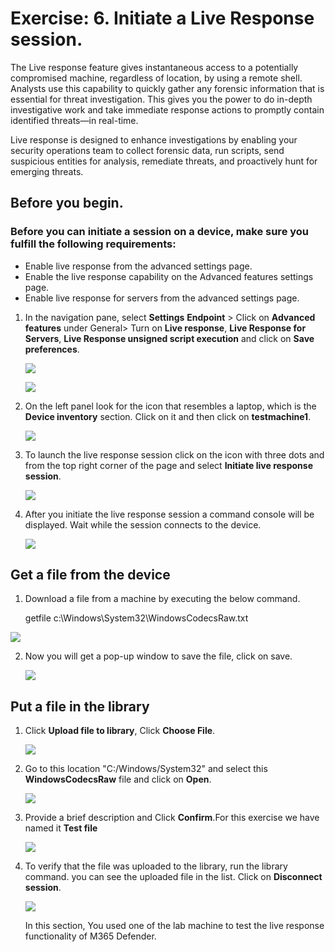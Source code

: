 # Exercise: 6. Initiate a Live Response session.


The Live response feature gives instantaneous access to a potentially compromised machine, regardless of location, by using a remote shell. Analysts use this capability to quickly gather any forensic information that is essential for threat investigation. This gives you the power to do in-depth investigative work and take immediate response actions to promptly contain identified threats—in real-time.

Live response is designed to enhance investigations by enabling your security operations team to collect forensic data, run scripts, send suspicious entities for analysis, remediate threats, and proactively hunt for emerging threats.


## Before you begin.



### Before you can initiate a session on a device, make sure you fulfill the following requirements:
   * Enable live response from the advanced settings page.
   * Enable the live response capability on the Advanced features settings page.
   * Enable live response for servers from the advanced settings page.




1. In the navigation pane, select **Settings** **Endpoint** > Click on **Advanced features** under General> Turn on **Live response**, **Live Response for Servers**, **Live Response unsigned script execution** and click on **Save preferences**.



   ![](images/enable-live-response0.png)



   ![](images/enable-live-response.png)



2. On the left panel look for the icon that resembles a laptop, which is the **Device inventory** section. Click on it and then click on **testmachine1**.





   ![](images/testmachine1.png)




3. To launch the live response session click on the icon with three dots and from the top right corner of the page and select **Initiate live response session**.




   ![](images/response-session.png)




4. After you initiate the live response session a command console will be displayed. Wait while the session connects to the device.




   ![](images/command-console.png)





##   Get a file from the device


1.  Download a file from a machine by executing the below command.

    
    getfile c:\Windows\System32\WindowsCodecsRaw.txt
 



   ![](images/get-file.png)




2. Now you will get a pop-up window to save the file, click on save.





   ![](images/save-file.png)




## Put a file in the library




1. Click **Upload file to library**, Click **Choose File**.




   ![](images/choose-file.png)





2. Go to this location "C:/Windows/System32" and select this **WindowsCodecsRaw** file and click on **Open**.





   ![](images/open-file1.png)




3. Provide a brief description and Click **Confirm**.For this exercise we have named it **Test file**





   ![](images/confirm-file1.png)




4. To verify that the file was uploaded to the library, run the library command. you can see the uploaded file in the list. Click on **Disconnect session**.






   ![](images/library-output1.png)
   
   
   
   
   In this section, You used one of the lab machine to test the live response functionality of M365 Defender. 
